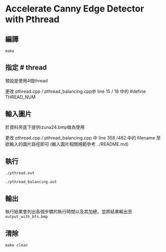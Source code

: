 # Accelerate Canny Edge Detector with Pthread

## 編譯
`make`


## 指定 # thread 
預設是使用4個thread

更改 pthread.cpp / pthread_balancing.cpp中 line 15 / 18 中的 #define THREAD_NUM

## 輸入圖片
於資料夾底下提供izuna24.bmp做為使用

更改 pthread.cpp / pthread_balancing.cpp 中 line 358 /482 中的 filename 至欲輸入的圖片路徑即可
(輸入圖片相關規範參考 ../README.md)

## 執行
`./pthread.out`

`./pthread_balancing.out`

## 輸出
執行結果會列出各個步驟的執行時間以及其加總，並將結果輸出至 `output_with_bfs.bmp`

## 清除
`make clean`

